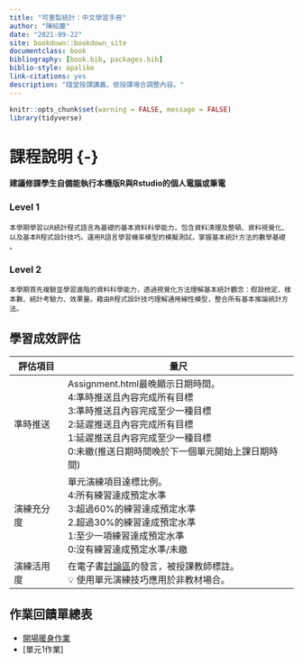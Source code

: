 ```yaml
--- 
title: "可重製統計：中文學習手冊"
author: "陳紹慶"
date: "2021-09-22"
site: bookdown::bookdown_site
documentclass: book
bibliography: [book.bib, packages.bib]
biblio-style: apalike
link-citations: yes
description: "隨堂授課講義，依授課場合調整內容。"
---
```



```r
knitr::opts_chunk$set(warning = FALSE, message = FALSE)
library(tidyverse)
```




# 課程說明 {-}

**建議修課學生自備能執行本機版R與Rstudio的個人電腦或筆電**


### Level 1

    本學期學習以R統計程式語言為基礎的基本資料科學能力，包含資料清理及整頓、資料視覺化、以及基本R程式設計技巧。運用R語言學習機率模型的模擬測試，掌握基本統計方法的數學基礎 。

### Level 2

    本學期首先複驗並學習進階的資料科學能力，透過視覺化方法理解基本統計觀念：假設檢定、樣本數、統計考驗力、效果量。藉由R程式設計技巧理解通用線性模型，整合所有基本推論統計方法。



## 學習成效評估

|評估項目|量尺|
|---|---|
|準時推送|Assignment.html最晚顯示日期時間。<br>4:準時推送且內容完成所有目標<br>3:準時推送且內容完成至少一種目標<br>2:延遲推送且內容完成所有目標<br>1:延遲推送且內容完成至少一種目標<br>0:未繳(推送日期時間晚於下一個單元開始上課日期時間)|
|演練充分度|單元演練項目達標比例。<br>4:所有練習達成預定水準<br>3:超過60%的練習達成預定水準<br>2.超過30%的練習達成預定水準<br>1:至少一項練習達成預定水準<br>0:沒有練習達成預定水準/未繳|
|演練活用度|在電子書[討論區](https://github.com/Rstat-project/ug1-practical/discussions)的發言，被授課教師標註。<br> 💡 使用單元演練技巧應用於非教材場合。|

## 作業回饋單總表

- [開場暖身作業](feedbacks/feedback_ncku_unit0.html)
- [單元1作業]
